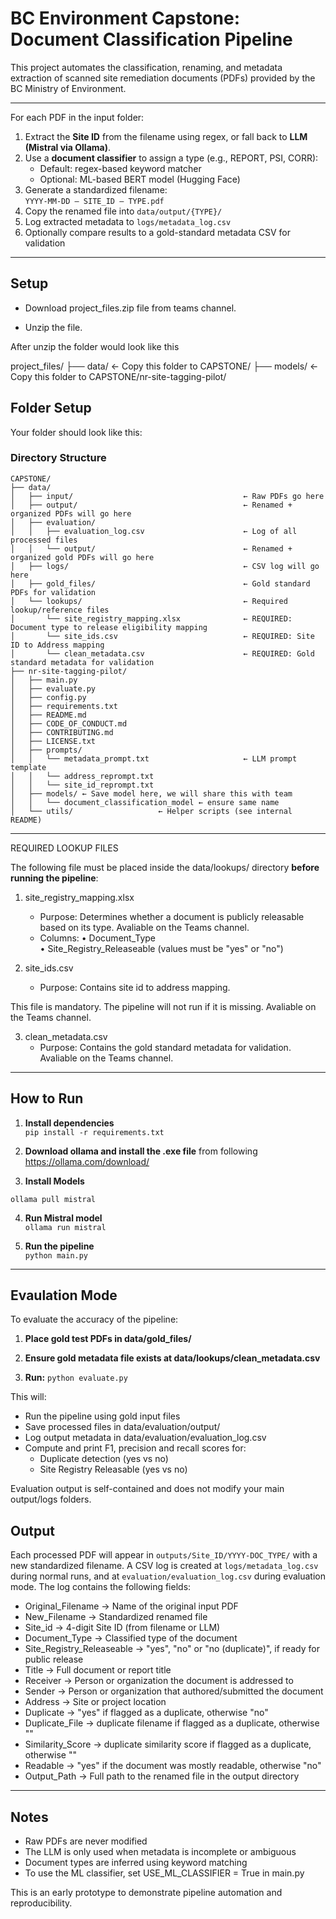 # BC Environment Capstone: Document Classification Pipeline

This project automates the classification, renaming, and metadata extraction of scanned site remediation documents (PDFs) provided by the BC Ministry of Environment.

---

For each PDF in the input folder:

1. Extract the **Site ID** from the filename using regex, or fall back to **LLM (Mistral via Ollama)**.
2. Use a **document classifier** to assign a type (e.g., REPORT, PSI, CORR):
   - Default: regex-based keyword matcher
   - Optional: ML-based BERT model (Hugging Face)
3. Generate a standardized filename:  
   `YYYY-MM-DD – SITE_ID – TYPE.pdf`
4. Copy the renamed file into `data/output/{TYPE}/`
5. Log extracted metadata to `logs/metadata_log.csv`
6. Optionally compare results to a gold-standard metadata CSV for validation

---

## Setup

* Download project_files.zip file from teams channel.
- Unzip the file.

After unzip the folder would look like this

project_files/
├── data/  ← Copy this folder to CAPSTONE/
├── models/  ← Copy this folder to CAPSTONE/nr-site-tagging-pilot/

## Folder Setup

Your folder should look like this:

### **Directory Structure**

```plaintext
CAPSTONE/
├── data/
│   ├── input/                                      ← Raw PDFs go here
│   ├── output/                                     ← Renamed + organized PDFs will go here
│   ├── evaluation/
│   │   ├── evaluation_log.csv                      ← Log of all processed files
│   │   └── output/                                 ← Renamed + organized gold PDFs will go here
│   ├── logs/                                       ← CSV log will go here
│   ├── gold_files/                                 ← Gold standard PDFs for validation
│   └── lookups/                                    ← Required lookup/reference files
│       └── site_registry_mapping.xlsx              ← REQUIRED: Document type to release eligibility mapping
│       └── site_ids.csv                            ← REQUIRED: Site ID to Address mapping
│       └── clean_metadata.csv                      ← REQUIRED: Gold standard metadata for validation
├── nr-site-tagging-pilot/
│   ├── main.py
│   ├── evaluate.py
│   ├── config.py
│   ├── requirements.txt
│   ├── README.md
│   ├── CODE_OF_CONDUCT.md
│   ├── CONTRIBUTING.md
│   ├── LICENSE.txt
│   ├── prompts/
│   │   └── metadata_prompt.txt                     ← LLM prompt template
│   │   └── address_reprompt.txt
│   │   └── site_id_reprompt.txt
│   ├── models/ ← Save model here, we will share this with team
│   │   └── document_classification_model ← ensure same name
│   └── utils/                   ← Helper scripts (see internal README)

```

---

REQUIRED LOOKUP FILES

The following file must be placed inside the data/lookups/ directory **before running the pipeline**:

1. site_registry_mapping.xlsx
   - Purpose: Determines whether a document is publicly releasable based on its type. Avaliable on the Teams channel.
   - Columns:
     • Document_Type  
     • Site_Registry_Releaseable (values must be "yes" or "no")

2. site_ids.csv  
   - Purpose: Contains site id to address mapping.  

This file is mandatory. The pipeline will not run if it is missing. Avaliable on the Teams channel.

3. clean_metadata.csv  
   - Purpose: Contains the gold standard metadata for validation. Avaliable on the Teams channel.

---

## How to Run

1. **Install dependencies**  
`pip install -r requirements.txt`

2. **Download ollama and install the .exe file** from following <https://ollama.com/download/>

3. **Install Models**

`ollama pull mistral`

4. **Run Mistral model**  
`ollama run mistral`

5. **Run the pipeline**  
`python main.py`

---

## Evaulation Mode

To evaluate the accuracy of the pipeline:

1. **Place gold test PDFs in data/gold_files/**

2. **Ensure gold metadata file exists at data/lookups/clean_metadata.csv**

3. **Run:**
`python evaluate.py`

This will:

- Run the pipeline using gold input files
- Save processed files in data/evaluation/output/
- Log output metadata in data/evaluation/evaluation_log.csv
- Compute and print F1, precision and recall scores for:
  - Duplicate detection (yes vs no)
  - Site Registry Releasable (yes vs no)

Evaluation output is self-contained and does not modify your main output/logs folders.

## Output

Each processed PDF will appear in `outputs/Site_ID/YYYY-DOC_TYPE/` with a new standardized filename. A CSV log is created at `logs/metadata_log.csv` during normal runs, and at `evaluation/evaluation_log.csv` during evaluation mode. The log contains the following fields:

- Original_Filename            → Name of the original input PDF
- New_Filename                 → Standardized renamed file
- Site_id                      → 4-digit Site ID (from filename or LLM)
- Document_Type                → Classified type of the document
- Site_Registry_Releaseable    → "yes", "no" or "no (duplicate)", if ready for public release
- Title                        → Full document or report title
- Receiver                     → Person or organization the document is addressed to
- Sender                       → Person or organization that authored/submitted the document
- Address                      → Site or project location
- Duplicate                    → "yes" if flagged as a duplicate, otherwise "no"
- Duplicate_File               → duplicate filename if flagged as a duplicate, otherwise ""
- Similarity_Score             → duplicate similarity score if flagged as a duplicate, otherwise ""
- Readable                     → "yes" if the document was mostly readable, otherwise "no"
- Output_Path                  → Full path to the renamed file in the output directory

---

## Notes

- Raw PDFs are never modified
- The LLM is only used when metadata is incomplete or ambiguous
- Document types are inferred using keyword matching
- To use the ML classifier, set USE_ML_CLASSIFIER = True in main.py

This is an early prototype to demonstrate pipeline automation and reproducibility.
